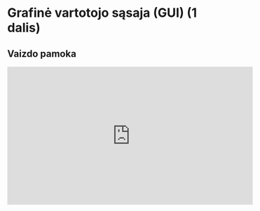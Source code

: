 # Grafinė vartotojo sąsaja (GUI) (1 dalis)

## Vaizdo pamoka

<iframe width="560" height="315" src="https://www.youtube.com/embed/feW2kBKbhqw" title="YouTube video player" frameborder="0" allow="accelerometer; autoplay; clipboard-write; encrypted-media; gyroscope; picture-in-picture" allowfullscreen></iframe>
